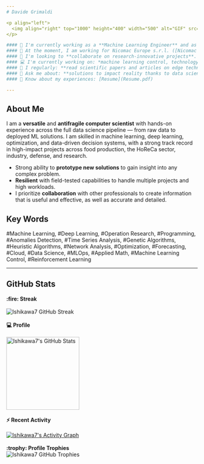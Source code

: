 ```yaml
---
# Davide Grimaldi

<p align="left">
  <img align="right" top="1000" height="400" width="500" alt="GIF" src="https://cdn.analyticsvidhya.com/wp-content/uploads/2020/02/ANN-Graph.gif">
</p>

#### 🔭 I'm currently working as a **Machine Learning Engineer** and as a **Research Operations Analyst**.
#### 🏢 At the moment, I am working for Nicomac Europe s.r.l. ([Nicomac website](https://nicomac.com/)) on machine learning control projects and the use of machine learning in industrial processes.
#### 🌱 I'm looking to **collaborate on research-innovative projects**.
#### 💻 I'm currently working on: *machine learning control, technology transfer, deep learning models, data pipelines, deployment of AI solutions, optimization problems*.
#### 📝 I regularly: **read scientific papers and articles on edge technologies in AI**, and **prototype new systems to deal with real problems**.
#### 💬 Ask me about: **solutions to impact reality thanks to data science and artificial intelligence**, and **making processes more efficient through optimization algorithms**.
#### 📄 Know about my experiences: [Resume](Resume.pdf)

---
```


## About Me

I am a **versatile** and **antifragile computer scientist** with hands-on experience across the full data science pipeline — from raw data to deployed ML solutions. I am skilled in machine learning, deep learning, optimization, and data-driven decision systems, with a strong track record in high-impact projects across food production, the HoReCa sector, industry, defense, and research.

* Strong ability to **prototype new solutions** to gain insight into any complex problem.
* **Resilient** with field-tested capabilities to handle multiple projects and high workloads.
* I prioritize **collaboration** with other professionals to create information that is useful and effective, as well as accurate and detailed.

## Key Words

#Machine Learning, #Deep Learning, #Operation Research, #Programming, #Anomalies Detection, #Time Series Analysis, #Genetic Algorithms, #Heuristic Algorithms, #Network Analysis, #Optimization, #Forecasting, #Cloud, #Data Science, #MLOps, #Applied Math, #Machine Learning Control, #Reinforcement Learning

---

## GitHub Stats

<p align="center">
  <summary><b>:fire: Streak</b></summary>
  <br/>
  <img src="https://github-readme-streak-stats.herokuapp.com/?user=Ishikawa7&count_private=true" alt="Ishikawa7 GitHub Streak" />
  <br/><br/>
  <summary><b>💻 Profile</b></summary>
  <br/>
  <a href="https://github.com/Ishikawa7/github-readme-stats">
    <img alt="Ishikawa7's GitHub Stats" src="https://github-readme-stats.vercel.app/api?username=Ishikawa7&show_icons=true&count_private=true" height="192px"/>
  </a>
  <br/><br/>
  <summary><b>⚡ Recent Activity</b></summary>
  <br/>
  <a href="https://github.com/Ishikawa7">
    <img alt="Ishikawa7's Activity Graph" src="https://github-readme-activity-graph.vercel.app/graph?username=Ishikawa7&custom_title=Ishikawa7's%20Contribution%20Graph&theme=github" />
  </a>
  <br/><br/>
  <summary><b>:trophy: Profile Trophies</b></summary>
  <img src="https://github-profile-trophy.vercel.app/?username=Ishikawa7&layout=compact" alt="Ishikawa7 GitHub Trophies" />
</p>
